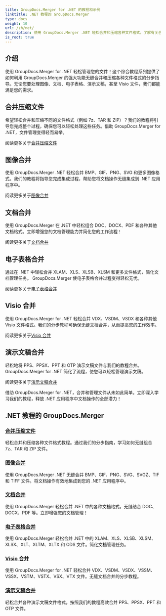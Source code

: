 ```yaml
---
title: GroupDocs.Merger for .NET 的教程和示例
linktitle: .NET 教程的 GroupDocs.Merger
type: docs
weight: 10
url: /zh/net/
description: 使用 GroupDocs.Merger .NET 轻松合并和压缩各种文件格式。了解有关合并图像、文档等的分步教程！
is_root: true
---
```

## 介绍

使用 GroupDocs.Merger for .NET 轻松管理您的文件！这个综合教程系列提供了如何利用 GroupDocs.Merger 的强大功能无缝合并和压缩各种文件格式的分步指导。无论您要处理图像、文档、电子表格、演示文稿，甚至 Visio 文件，我们都能满足您的需求。

## 合并压缩文件
希望轻松合并和压缩不同的文件格式（例如 7z、TAR 和 ZIP）？我们的教程将引导您完成整个过程，确保您可以轻松处理这些任务。借助 GroupDocs.Merger for .NET，文件管理变得轻而易举。

阅读更多关于[合并压缩文件](./merge-compress-files/)

## 图像合并
使用 GroupDocs.Merger .NET 轻松合并 BMP、GIF、PNG、SVG 和更多图像格式。我们的教程将指导您完成集成过程，帮助您将文档操作无缝集成到 .NET 应用程序中。

阅读更多关于[图像合并](./image-merging/)

## 文档合并
使用 GroupDocs.Merger 在 .NET 中轻松组合 DOC、DOCX、PDF 和各种其他文档格式。立即增强您的文档管理能力并简化您的工作流程！

阅读更多关于[文档合并](./document-merging/)

## 电子表格合并
通过在 .NET 中轻松合并 XLAM、XLS、XLSB、XLSM 和更多文件格式，简化文档管理任务。 GroupDocs.Merger 使电子表格合并过程变得轻松无忧。

阅读更多关于[电子表格合并](./spreadsheet-merging/)

## Visio 合并
使用 GroupDocs.Merger for .NET 轻松合并 VDX、VSDM、VSDX 和各种其他 Visio 文件格式。我们的分步教程可确保无缝文档合并，从而提高您的工作效率。

阅读更多关于[Visio 合并](./visio-merging/)

## 演示文稿合并
轻松地将 PPS、PPSX、PPT 和 OTP 演示文稿文件与我们的教程合并。 GroupDocs.Merger for .NET 简化了流程，使您可以轻松管理演示文稿。

阅读更多关于[演示文稿合并](./presentation-merging/)

借助 GroupDocs.Merger for .NET，合并和管理文件从未如此简单。立即深入学习我们的教程，释放 .NET 应用程序中文档操作的全部潜力！
## .NET 教程的 GroupDocs.Merger
### [合并压缩文件](./merge-compress-files/)
轻松合并和压缩各种文件格式教程。通过我们的分步指南，学习如何无缝组合 7z、TAR 和 ZIP 文件。
### [图像合并](./image-merging/)
使用 GroupDocs.Merger .NET 无缝合并 BMP、GIF、PNG、SVG、SVGZ、TIF 和 TIFF 文件。将文档操作有效地集成到您的 .NET 应用程序中。
### [文档合并](./document-merging/)
使用 GroupDocs.Merger 轻松合并 .NET 中的各种文档格式。无缝结合 DOC、DOCX、PDF 等。立即增强您的文档管理！
### [电子表格合并](./spreadsheet-merging/)
使用 GroupDocs.Merger 轻松合并 .NET 中的 XLAM、XLS、XLSB、XLSM、XLSX、XLT、XLTM、XLTX 和 ODS 文件。简化文档管理任务。
### [Visio 合并](./visio-merging/)
使用 GroupDocs.Merger for .NET 轻松合并 VDX、VSDM、VSDX、VSSM、VSSX、VSTM、VSTX、VSX、VTX 文件。无缝文档合并的分步教程。
### [演示文稿合并](./presentation-merging/)
轻松合并各种演示文稿文件格式。按照我们的教程高效合并 PPS、PPSX、PPT 和 OTP 文件。